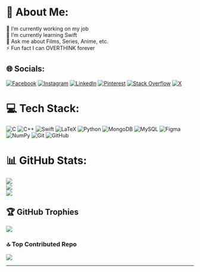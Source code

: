 # 💫 About Me:
🔭 I’m currently working on my job<br>🌱 I’m currently learning Swift<br>💬 Ask me about Films, Series, Anime, etc.<br>⚡ Fun fact I can OVERTHINK forever<br>


## 🌐 Socials:
[![Facebook](https://img.shields.io/badge/Facebook-%231877F2.svg?logo=Facebook&logoColor=white)](https://facebook.com/madvork) [![Instagram](https://img.shields.io/badge/Instagram-%23E4405F.svg?logo=Instagram&logoColor=white)](https://instagram.com/philips_j0se) [![LinkedIn](https://img.shields.io/badge/LinkedIn-%230077B5.svg?logo=linkedin&logoColor=white)](https://linkedin.com/in/philips-jose-a5a6a8226) [![Pinterest](https://img.shields.io/badge/Pinterest-%23E60023.svg?logo=Pinterest&logoColor=white)](https://pinterest.com/madvork) [![Stack Overflow](https://img.shields.io/badge/-Stackoverflow-FE7A16?logo=stack-overflow&logoColor=white)](https://stackoverflow.com/users/17489903) [![X](https://img.shields.io/badge/X-black.svg?logo=X&logoColor=white)](https://x.com/madvork) 

# 💻 Tech Stack:
![C](https://img.shields.io/badge/c-%2300599C.svg?style=for-the-badge&logo=c&logoColor=white) 
![C++](https://img.shields.io/badge/C%2B%2B-00599C?style=for-the-badge&logo=c%2B%2B&logoColor=white)
![Swift](https://img.shields.io/badge/Swift-FA7343?style=for-the-badge&logo=swift&logoColor=white)
![LaTeX](https://img.shields.io/badge/latex-%23008080.svg?style=for-the-badge&logo=latex&logoColor=white) 
![Python](https://img.shields.io/badge/python-3670A0?style=for-the-badge&logo=python&logoColor=ffdd54) 
![MongoDB](https://img.shields.io/badge/MongoDB-%234ea94b.svg?style=for-the-badge&logo=mongodb&logoColor=white) 
![MySQL](https://img.shields.io/badge/mysql-4479A1.svg?style=for-the-badge&logo=mysql&logoColor=white) 
![Figma](https://img.shields.io/badge/figma-%23F24E1E.svg?style=for-the-badge&logo=figma&logoColor=white)
![NumPy](https://img.shields.io/badge/numpy-%23013243.svg?style=for-the-badge&logo=numpy&logoColor=white) 
![Git](https://img.shields.io/badge/git-%23F05033.svg?style=for-the-badge&logo=git&logoColor=white) 
![GitHub](https://img.shields.io/badge/github-%23121011.svg?style=for-the-badge&logo=github&logoColor=white)
# 📊 GitHub Stats:
![](https://github-readme-stats.vercel.app/api?username=cosmicbit&theme=dark&hide_border=false&include_all_commits=false&count_private=false)<br/>
![](https://github-readme-streak-stats.herokuapp.com/?user=cosmicbit&theme=dark&hide_border=false)<br/>
![](https://github-readme-stats.vercel.app/api/top-langs/?username=cosmicbit&theme=dark&hide_border=false&include_all_commits=false&count_private=false&layout=compact)

## 🏆 GitHub Trophies
![](https://github-profile-trophy.vercel.app/?username=cosmicbit&theme=radical&no-frame=true&no-bg=true&margin-w=4)


### 🔝 Top Contributed Repo
![](https://github-contributor-stats.vercel.app/api?username=cosmicbit&limit=5&theme=dark&combine_all_yearly_contributions=true)

---

<!-- Proudly created with GPRM ( https://gprm.itsvg.in ) -->
